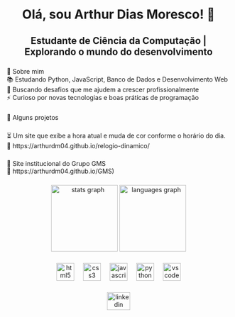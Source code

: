 <h1 align="center">Olá, sou Arthur Dias Moresco! 👋</h1>

###

<h2 align="center">Estudante de Ciência da Computação | Explorando o mundo do desenvolvimento</h2>

###

<p align="left">🚀 Sobre mim<br>📚 Estudando Python, JavaScript, Banco de Dados e Desenvolvimento Web<br>🎯 Buscando desafios que me ajudem a crescer profissionalmente<br>⚡ Curioso por novas tecnologias e boas práticas de programação</p>

###

<p align="left">📂 Alguns projetos</p>

###

<p align="left">⏳ Um site que exibe a hora atual e muda de cor conforme o horário do dia.<br>🔗 https://arthurdm04.github.io/relogio-dinamico/</p>

###

<p align="left">🌾 Site institucional do Grupo GMS<br> 🔗 https://arthurdm04.github.io/GMS)</p>



###

<div align="center">
  <img src="https://github-readme-stats.vercel.app/api?username=Arthurdm04&hide_title=false&hide_rank=false&show_icons=true&include_all_commits=true&count_private=true&disable_animations=false&theme=darcula&locale=en&hide_border=false&order=1" height="150" alt="stats graph"  />
  <img src="https://github-readme-stats.vercel.app/api/top-langs?username=Arthurdm04&locale=en&hide_title=false&layout=compact&card_width=320&langs_count=5&theme=darcula&hide_border=false&order=2" height="150" alt="languages graph"  />
</div>

###

<div align="center">
  <img src="https://cdn.jsdelivr.net/gh/devicons/devicon/icons/html5/html5-original.svg" height="40" alt="html5 logo"  />
  <img width="12" />
  <img src="https://cdn.jsdelivr.net/gh/devicons/devicon/icons/css3/css3-original.svg" height="40" alt="css3 logo"  />
  <img width="12" />
  <img src="https://cdn.jsdelivr.net/gh/devicons/devicon/icons/javascript/javascript-original.svg" height="40" alt="javascript logo"  />
  <img width="12" />
  <img src="https://cdn.jsdelivr.net/gh/devicons/devicon/icons/python/python-original.svg" height="40" alt="python logo"  />
  <img width="12" />
  <img src="https://cdn.jsdelivr.net/gh/devicons/devicon/icons/vscode/vscode-original.svg" height="40" alt="vscode logo"  />
</div>

###

<div align="center">
  <a href="https://www.linkedin.com/in/arthur-moresco-7ab057247?utm_source=share&utm_campaign=share_via&utm_content=profile&utm_medium=ios_app" target="_blank">
    <img src="https://raw.githubusercontent.com/maurodesouza/profile-readme-generator/master/src/assets/icons/social/linkedin/default.svg" width="52" height="40" alt="linkedin logo"  />
  </a>
</div>

###
